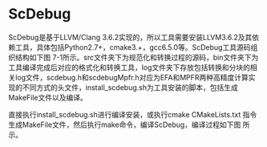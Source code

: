 # ScDebug

ScDebug是基于LLVM/Clang 3.6.2实现的，所以工具需要安装LLVM3.6.2及其依赖工具，具体包括Python2.7+，cmake3.+，gcc6.5.0等。ScDebug工具源码组织结构如下图 7-1所示。src文件夹下为规范化和转换过程的源码，bin文件夹下为工具编译完成后对应的格式化和转换工具，log文件夹下存放包括转换和分块的相关log文件，scdebug.h和scdebugMpfr.h对应为EFA和MPFR两种高精度计算实现的不同方式的头文件，install_scdebug.sh为工具安装的脚本，包括生成MakeFile文件以及编译。


直接执行install_scdebug.sh进行编译安装，或执行cmake CMakeLists.txt 指令生成MakeFile文件，然后执行make命令，编译ScDebug，编译过程如下图 所示。



 

